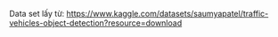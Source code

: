 Data set lấy từ:
https://www.kaggle.com/datasets/saumyapatel/traffic-vehicles-object-detection?resource=download